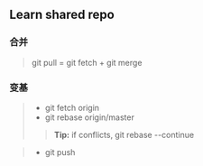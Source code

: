 ## Learn shared repo

### 合并

> git pull = git fetch + git merge

### 变基
	
> * git fetch origin
> * git rebase origin/master
> > **Tip:** if conflicts, git rebase --continue

> * git push

